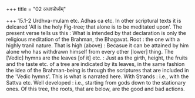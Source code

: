 +++
title = "02 अधश्चोर्ध्वम्"

+++
15.1-2 Urdhva-mulam etc. Adhas ca etc. In other scriptural texts it is
delcared 'All is the holy Fig-tree; that alone is to be meditated upon'.
The present verse tells us this : What is intended by that declaration
is only the religious meditation of the Brahman, the Bhagavat. Root :
the one with a highly tranil nature. That is high (above) : Becasue it
can be attained by him alone who has withdrawn himself from every other
\[lower\] thing. The \[Vedic\] hymns are the leaves \[of it\] etc. :
Just as the girth, height, the fruits and the taste etc. of a tree are
indicated by its leaves, in the same fashion the idea of the
Brahman-being is through the scriptures that are included in the 'Vedic
hymns'. This is what is narrated here. With Strands : i.e., with the
Sattva etc. Well developed : i.e., starting from gods down to the
stationary ones. Of this tree, the roots, that are below, are the good
and bad actions.
